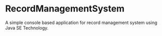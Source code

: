 # RecordManagementSystem
A simple console based application for record management system using Java SE Technology.
